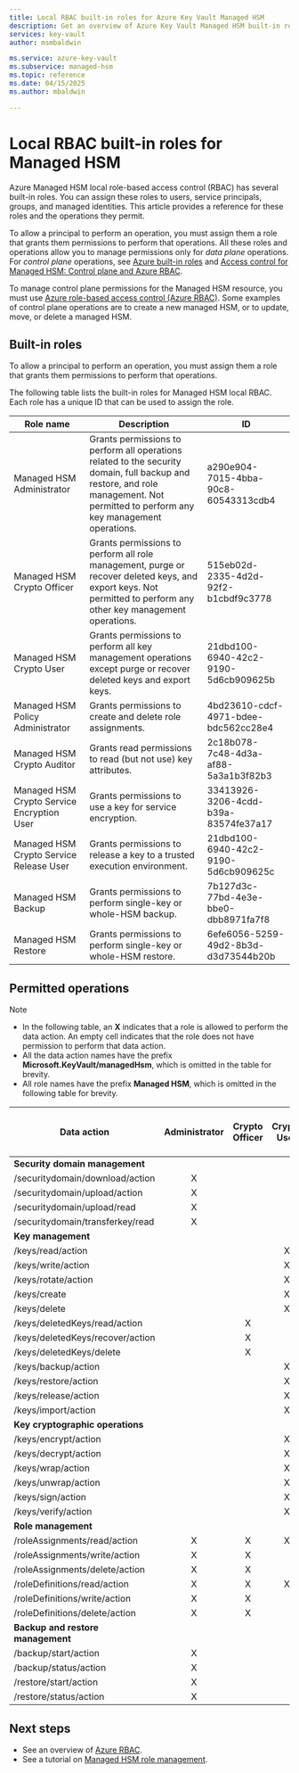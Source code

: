 ```yaml
---
title: Local RBAC built-in roles for Azure Key Vault Managed HSM
description: Get an overview of Azure Key Vault Managed HSM built-in roles that can be assigned to users, service principals, groups, and managed identities.
services: key-vault
author: msmbaldwin

ms.service: azure-key-vault
ms.subservice: managed-hsm
ms.topic: reference
ms.date: 04/15/2025
ms.author: mbaldwin

---
```

# Local RBAC built-in roles for Managed HSM

Azure Managed HSM local role-based access control (RBAC) has several built-in roles. You can assign these roles to users, service principals, groups, and managed identities. This article provides a reference for these roles and the operations they permit.

To allow a principal to perform an operation, you must assign them a role that grants them permissions to perform that operations. All these roles and operations allow you to manage permissions only for *data plane* operations. For *control plane* operations, see [Azure built-in roles](/azure/role-based-access-control/built-in-roles) and [Access control for Managed HSM: Control plane and Azure RBAC](access-control.md#control-plane-and-azure-rbac).

To manage control plane permissions for the Managed HSM resource, you must use [Azure role-based access control (Azure RBAC)](/azure/role-based-access-control/overview). Some examples of control plane operations are to create a new managed HSM, or to update, move, or delete a managed HSM.

## Built-in roles

To allow a principal to perform an operation, you must assign them a role that grants them permissions to perform that operations.

The following table lists the built-in roles for Managed HSM local RBAC. Each role has a unique ID that can be used to assign the role.

|Role name|Description|ID|
|---|---|---|
|Managed HSM Administrator| Grants permissions to perform all operations related to the security domain, full backup and restore, and role management. Not permitted to perform any key management operations.|a290e904-7015-4bba-90c8-60543313cdb4|
|Managed HSM Crypto Officer|Grants permissions to perform all role management, purge or recover deleted keys, and export keys. Not permitted to perform any other key management operations.|515eb02d-2335-4d2d-92f2-b1cbdf9c3778|
|Managed HSM Crypto User|Grants permissions to perform all key management operations except purge or recover deleted keys and export keys.|21dbd100-6940-42c2-9190-5d6cb909625b|
|Managed HSM Policy Administrator| Grants permissions to create and delete role assignments.|4bd23610-cdcf-4971-bdee-bdc562cc28e4|
|Managed HSM Crypto Auditor|Grants read permissions to read (but not use) key attributes.|2c18b078-7c48-4d3a-af88-5a3a1b3f82b3|
|Managed HSM Crypto Service Encryption User| Grants permissions to use a key for service encryption. |33413926-3206-4cdd-b39a-83574fe37a17|
|Managed HSM Crypto Service Release User| Grants permissions to release a key to a trusted execution environment. |21dbd100-6940-42c2-9190-5d6cb909625c|
|Managed HSM Backup| Grants permissions to perform single-key or whole-HSM backup.|7b127d3c-77bd-4e3e-bbe0-dbb8971fa7f8|
|Managed HSM Restore| Grants permissions to perform single-key or whole-HSM restore. |6efe6056-5259-49d2-8b3d-d3d73544b20b|

## Permitted operations

> [!NOTE]  
> - In the following table, an **X** indicates that a role is allowed to perform the data action. An empty cell indicates that the role does not have permission to perform that data action.
> - All the data action names have the prefix **Microsoft.KeyVault/managedHsm**, which is omitted in the table for brevity.
> - All role names have the prefix **Managed HSM**, which is omitted in the following table for brevity.

|Data action | Administrator | Crypto Officer | Crypto User | Policy Administrator | Crypto Service Encryption User | Backup | Crypto Auditor | Crypto Service Release User | Restore|
|---|:---:|:---:|:---:|:---:|:---:|:---:|:---:|:---:|:---:|
|**Security domain management**||||||||||
|/securitydomain/download/action|X|||||||||
|/securitydomain/upload/action|X|||||||||
|/securitydomain/upload/read|X|||||||||
|/securitydomain/transferkey/read|X|||||||||
|**Key management**||||||||||
|/keys/read/action|||X||X||X|||
|/keys/write/action|||X|||||||
|/keys/rotate/action|||X|||||||
|/keys/create|||X|||||||
|/keys/delete|||X|||||||
|/keys/deletedKeys/read/action||X||||||||
|/keys/deletedKeys/recover/action||X||||||||
|/keys/deletedKeys/delete||X|||||X|||
|/keys/backup/action|||X|||X||||
|/keys/restore/action|||X||||||X|
|/keys/release/action|||X|||||X||
|/keys/import/action|||X|||||||
|**Key cryptographic operations**||||||||||
|/keys/encrypt/action|||X|||||||
|/keys/decrypt/action|||X|||||||
|/keys/wrap/action|||X||X|||||
|/keys/unwrap/action|||X||X|||||
|/keys/sign/action|||X|||||||
|/keys/verify/action|||X|||||||
|**Role management**||||||||||
|/roleAssignments/read/action|X|X|X|X|||X|||
|/roleAssignments/write/action|X|X||X||||||
|/roleAssignments/delete/action|X|X||X||||||
|/roleDefinitions/read/action|X|X|X|X|||X|||
|/roleDefinitions/write/action|X|X||X||||||
|/roleDefinitions/delete/action|X|X||X||||||
|**Backup and restore management**||||||||||
|/backup/start/action|X|||||X||||
|/backup/status/action|X|||||X||||
|/restore/start/action|X||||||||X|
|/restore/status/action|X||||||||X|

## Next steps

- See an overview of [Azure RBAC](/azure/role-based-access-control/overview).
- See a tutorial on [Managed HSM role management](role-management.md).
